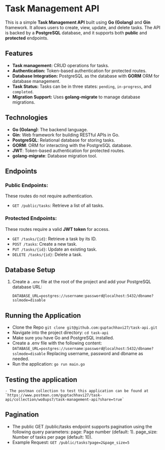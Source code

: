 # Task Management API

This is a simple **Task Management API** built using **Go (Golang)** and **Gin** framework. It allows users to create, view, update, and delete tasks. The API is backed by a **PostgreSQL** database, and it supports both **public** and **protected** endpoints.

## Features

- **Task management:** CRUD operations for tasks.
- **Authentication:** Token-based authentication for protected routes.
- **Database Integration:** PostgreSQL as the database with **GORM** ORM for database management.
- **Task Status:** Tasks can be in three states: `pending`, `in-progress`, and `completed`.
- **Migration Support:** Uses **golang-migrate** to manage database migrations.

## Technologies

- **Go (Golang)**: The backend language.
- **Gin**: Web framework for building RESTful APIs in Go.
- **PostgreSQL**: Relational database for storing tasks.
- **GORM**: ORM for interacting with the PostgreSQL database.
- **JWT**: Token-based authentication for protected routes.
- **golang-migrate**: Database migration tool.

## Endpoints

### Public Endpoints:
These routes do not require authentication.

- `GET /public/tasks`: Retrieve a list of all tasks.

### Protected Endpoints:
These routes require a valid **JWT token** for access.

- `GET /tasks/{id}`: Retrieve a task by its ID.
- `POST /tasks`: Create a new task.
- `PUT /tasks/{id}`: Update an existing task.
- `DELETE /tasks/{id}`: Delete a task.

## Database Setup

1. Create a `.env` file at the root of the project and add your PostgreSQL database URL:

   `DATABASE_URL=postgres://username:password@localhost:5432/dbname?sslmode=disable`

## Running the Application

- Clone the Repo
    `git clone git@github.com:guptachhavi27/task-api.git`
- Navigate into the project directory:
    `cd task-api`
- Make sure you have Go and PostgreSQL installed.
- Create a .env file with the following content:
    `DATABASE_URL=postgres://username:password@localhost:5432/dbname?sslmode=disable`
    Replacing username, password and dbname as needed.
- Run the application:
    `go run main.go`

## Testing the application
    - The postman collection to test this application can be found at
    `https://www.postman.com/guptachhavi27/task-api/collection/wo8ups7/task-management-api?share=true`

## Pagination
- The public GET /public/tasks endpoint supports pagination using the following query parameters:
    page: Page number (default: 1).
    page_size: Number of tasks per page (default: 10).
- Example Request:
 `GET /public/tasks?page=2&page_size=5`